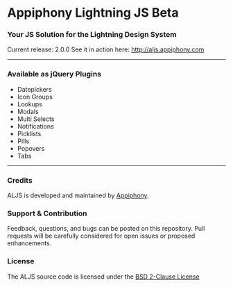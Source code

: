 # Appiphony Lightning JS Beta
### Your JS Solution for the Lightning Design System
Current release: 2.0.0
See it in action here: <a href="http://aljs.appiphony.com" target="_blank">http://aljs.appiphony.com</a>

---

### Available as jQuery Plugins
* Datepickers
* Icon Groups
* Lookups
* Modals
* Multi Selects
* Notifications
* Picklists
* Pills
* Popovers
* Tabs

---

### Credits
ALJS is developed and maintained by <a href="http://appiphony.com" target="_blank">Appiphony</a>.

### Support & Contribution
Feedback, questions, and bugs can be posted on this repository. Pull requests will be carefully considered for open issues or proposed enhancements.

### License
The ALJS source code is licensed under the <a href="http://opensource.org/licenses/BSD-2-Clause" target="_blank">BSD 2-Clause License</a>